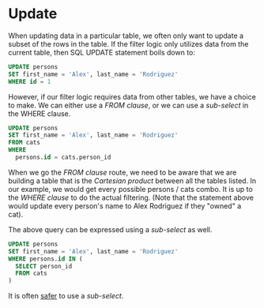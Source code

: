 # Update

When updating data in a particular table, we often only want to update a subset
of the rows in the table. If the filter logic only utilizes data from the
current table, then SQL UPDATE statement boils down to:

```sql
UPDATE persons
SET first_name = 'Alex', last_name = 'Rodriguez'
WHERE id = 1
```

However, if our filter logic requires data from other tables, we have a choice
to make. We can either use a *FROM clause*, or we can use a *sub-select* in the
WHERE clause.

```sql
UPDATE persons
SET first_name = 'Alex', last_name = 'Rodriguez'
FROM cats
WHERE
  persons.id = cats.person_id
```

When we go the *FROM clause* route, we need to be aware that we are building a
table that is the *Cartesian product* between all the tables listed. In our
example, we would get every possible persons / cats combo. It is up to the
*WHERE clause* to do the actual filtering. (Note that the statement above would
update every person's name to Alex Rodriguez if they "owned" a cat).

The above query can be expressed using a *sub-select* as well.

```sql
UPDATE persons
SET first_name = 'Alex', last_name = 'Rodriguez'
WHERE persons.id IN (
  SELECT person_id
  FROM cats
)
```

It is often [safer](https://www.postgresql.org/docs/11/sql-update.html) to use a
*sub-select*.
